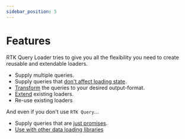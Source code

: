 ```yaml
---
sidebar_position: 5
---
```


# Features

RTK Query Loader tries to give you all the flexibility you need to create reusable and extendable loaders.

- Supply multiple queries.
- Supply queries that [don't affect loading state](defer-queries.md).
- [Transform](./transforming.md) the queries to your desired output-format.
- [Extend](./extending.md) existing loaders.
- Re-use existing loaders

And even if you don't use `RTK Query`...

- Supply queries that are [just promises](../Exports/use-create-query.md).
- [Use with other data loading libraries](./other-libs.md)
